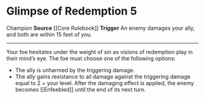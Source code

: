 ﻿---
actions: '[reaction]'
cost: null
element: null
frequency: null
id: '6'
name: Glimpse of Redemption
rarity: Common
requirement: null
school: null
source: '[[DATABASE/source/Core Rulebook|Core Rulebook]]'
trait:
- '[[DATABASE/trait/Champion|Champion]]'
trigger: An enemy damages your ally, and both are within 15 feet of you.
type: Action

---
# Glimpse of Redemption <span class="action-icon">5</span>

<span class="item-trait">Champion</span>
**Source** [[Core Rulebook]] 
**Trigger** An enemy damages your ally, and both are within 15 feet of you.

---
Your foe hesitates under the weight of sin as visions of redemption play in their mind’s eye. The foe must choose one of the following options:

* The ally is unharmed by the triggering damage. 
* The ally gains resistance to all damage against the triggering damage equal to 2 + your level. After the damaging effect is applied, the enemy becomes [[Enfeebled]] until the end of its next turn.